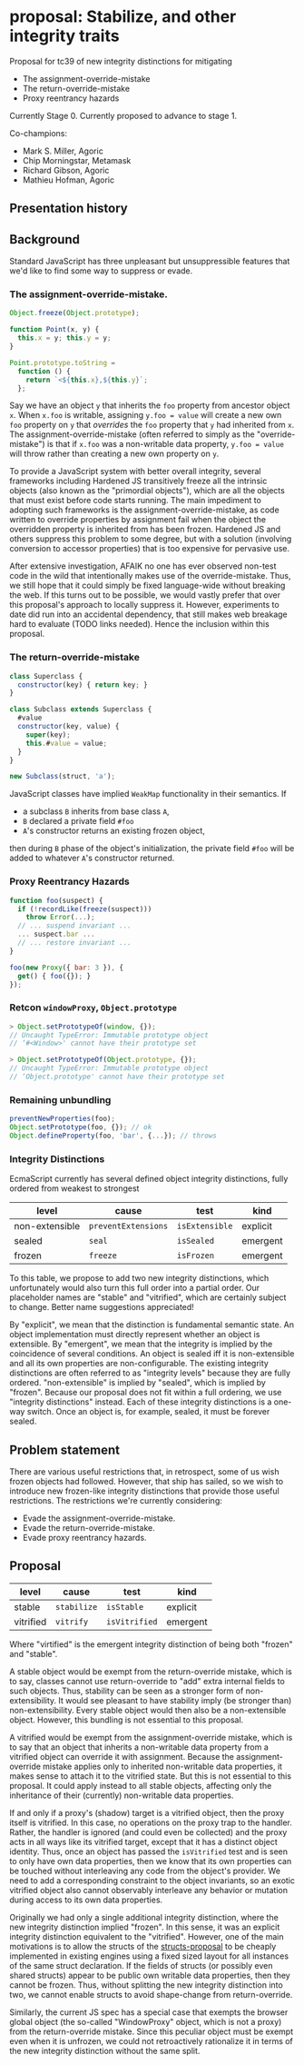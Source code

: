 # proposal: Stabilize, and other integrity traits



Proposal for tc39 of new integrity distinctions for mitigating
- The assignment-override-mistake
- The return-override-mistake
- Proxy reentrancy hazards

Currently Stage 0. Currently proposed to advance to stage 1.

Co-champions:
- Mark S. Miller, Agoric
- Chip Morningstar, Metamask
- Richard Gibson, Agoric
- Mathieu Hofman, Agoric

## Presentation history



## Background

Standard JavaScript has three unpleasant but unsuppressible features that we'd like to find some way to suppress or evade.



### The assignment-override-mistake.

```js
Object.freeze(Object.prototype);

function Point(x, y) {
  this.x = y; this.y = y;
}

Point.prototype.toString =
  function () {
    return `<${this.x},${this.y}`;
  };
```

Say we have an object `y` that inherits the `foo` property from ancestor object `x`. When `x.foo` is writable, assigning `y.foo = value` will create a new own `foo` property on `y` that *overrides* the `foo` property that `y` had inherited from `x`. The assignment-override-mistake (often referred to simply as the "override-mistake") is that if `x.foo` was a non-writable data property, `y.foo = value` will throw rather than creating a new own property on `y`.

To provide a JavaScript system with better overall integrity, several frameworks including Hardened JS transitively freeze all the intrinsic objects (also known as the "primordial objects"), which are all the objects that must exist before code starts running. The main impediment to adopting such frameworks is the assignment-override-mistake, as code written to override properties by assignment fail when the object the overridden property is inherited from has been frozen. Hardened JS and others suppress this problem to some degree, but with a solution (involving conversion to accessor properties) that is too expensive for pervasive use.

After extensive investigation, AFAIK no one has ever observed non-test code in the wild that intentionally makes use of the override-mistake. Thus, we still hope that it could simply be fixed language-wide without breaking the web. If this turns out to be possible, we would vastly prefer that over this proposal's approach to locally suppress it. However, experiments to date did run into an accidental dependency, that still makes web breakage hard to evaluate (TODO links needed). Hence the inclusion within this proposal.

### The return-override-mistake

```js
class Superclass {
  constructor(key) { return key; }
}

class Subclass extends Superclass {
  #value
  constructor(key, value) {
    super(key);
    this.#value = value;
  }
}

new Subclass(struct, 'a');
```

JavaScript classes have implied `WeakMap` functionality in their semantics. If
- a subclass `B` inherits from base class `A`,
- `B` declared a private field `#foo`
- `A`'s constructor returns an existing frozen object,

then during `B` phase of the object's initialization, the private field `#foo` will be added to whatever `A`'s constructor returned.

### Proxy Reentrancy Hazards

```js
function foo(suspect) {
  if (!recordLike(freeze(suspect)))
    throw Error(...);
  // ... suspend invariant ...
  ... suspect.bar ...
  // ... restore invariant ...
}

foo(new Proxy({ bar: 3 }), {
  get() { foo({}); }
});
```

### Retcon `windowProxy`, `Object.prototype`

```js
> Object.setPrototypeOf(window, {});
// Uncaught TypeError: Immutable prototype object
// ‘#<Window>' cannot have their prototype set

> Object.setPrototypeOf(Object.prototype, {});
// Uncaught TypeError: Immutable prototype object
// ‘Object.prototype' cannot have their prototype set
```

### Remaining unbundling

```js
preventNewProperties(foo);
Object.setPrototype(foo, {}); // ok
Object.defineProperty(foo, 'bar', {...}); // throws
```

### Integrity Distinctions

EcmaScript currently has several defined object integrity distinctions, fully ordered from weakest to strongest

| level          | cause               | test           | kind
|----------------|---------------------|----------------|---------
| non-extensible | `preventExtensions` | `isExtensible` | explicit
| sealed         | `seal`              | `isSealed`     | emergent
| frozen         | `freeze`            | `isFrozen`     | emergent

To this table, we propose to add two new integrity distinctions, which unfortunately would also turn this full order into a partial order. Our placeholder names are "stable" and "vitrified", which are certainly subject to change. Better name suggestions appreciated!

By "explicit", we mean that the distinction is fundamental semantic state. An object implementation must directly represent whether an object is extensible. By "emergent", we mean that the integrity is implied by the coincidence of several conditions. An object is sealed iff it is non-extensible and all its own properties are non-configurable.
The existing integrity distinctions are often referred to as "integrity levels" because they are fully ordered. "non-extensible" is implied by "sealed", which is implied by "frozen". Because our proposal does not fit within a full ordering, we use "integrity distinctions" instead. Each of these integrity distinctions is a one-way switch. Once an object is, for example, sealed, it must be forever sealed.

## Problem statement

There are various useful restrictions that, in retrospect, some of us wish frozen objects had followed. However, that ship has sailed, so we wish to introduce new frozen-like integrity distinctions that provide those useful restrictions. The restrictions we're currently considering:
- Evade the assignment-override-mistake.
- Evade the return-override-mistake.
- Evade proxy reentrancy hazards.



## Proposal

| level          | cause               | test           | kind
|----------------|---------------------|----------------|---------
| stable         | `stabilize`         | `isStable`     | explicit
| vitrified      | `vitrify`           | `isVitrified`  | emergent

Where "virtified" is the emergent integrity distinction of being both "frozen" and "stable".

A stable object would be exempt from the return-override mistake, which is to say, classes cannot use return-override to "add" extra internal fields to such objects. Thus, stability can be seen as a stronger form of non-extensibility. It would see pleasant to have stability imply (be stronger than) non-extensibility. Every stable object would then also be a non-extensible object. However, this bundling is not essential to this proposal.

A vitrified would be exempt from the assignment-override mistake, which is to say that an object that inherits a non-writable data property from a vitrified object can override it with assignment. Because the assignment-override mistake applies only to inherited non-writable data properties, it makes sense to attach it to the vitrified state. But this is not essential to this proposal. It could apply instead to all stable objects, affecting only the inheritance of their (currently) non-writable data properties.

If and only if a proxy's (shadow) target is a vitrified object, then the proxy itself is vitrified. In this case, no operations on the proxy trap to the handler. Rather, the handler is ignored (and could even be collected) and the proxy acts in all ways like its vitrified target, except that it has a distinct object identity. Thus, once an object has passed the `isVitrified` test and is seen to only have own data properties, then we know that its own properties can be touched without interleaving any code from the object's provider. We need to add a corresponding constraint to the object invariants, so an exotic vitrified object also cannot observably interleave any behavior or mutation during access to its own data properties.

Originally we had only a single additional integrity distinction, where the new integrity distinction implied "frozen". In this sense, it was an explicit integrity distinction equivalent to the "vitrified". However, one of the main motivations is to allow the structs of the [structs-proposal](https://github.com/tc39/proposal-structs) to be cheaply implemented in existing engines using a fixed sized layout for all instances of the same struct declaration. If the fields of structs (or possibly even shared structs) appear to be public own writable data properties, then they cannot be frozen. Thus, without splitting the new integrity distinction into two, we cannot enable structs to avoid shape-change from return-override.

Similarly, the current JS spec has a special case that exempts the browser global object (the so-called "WindowProxy" object, which is not a proxy) from the return-override mistake. Since this peculiar object must be exempt even when it is unfrozen, we could not retroactively rationalize it in terms of the new integrity distinction without the same split.

